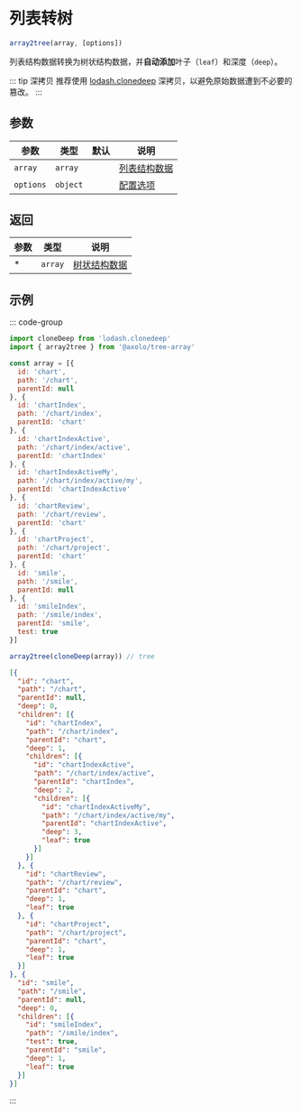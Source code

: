 # 列表转树

```js
array2tree(array, [options])
```

列表结构数据转换为树状结构数据，并**自动添加**叶子（`leaf`）和深度（`deep`）。

::: tip 深拷贝
推荐使用 [lodash.clonedeep] 深拷贝，以避免原始数据遭到不必要的篡改。
:::

## 参数

|   参数    |   类型   | 默认 |               说明               |
| --------- | -------- | ---- | -------------------------------- |
| `array`   | `array`  |      | [列表结构数据](./param.md#array) |
| `options` | `object` |      | [配置选项](./param.md#options)   |

## 返回

| 参数 |  类型   |              说明               |
| ---- | ------- | ------------------------------- |
| *    | `array` | [树状结构数据](./param.md#tree) |

## 示例

::: code-group
```js [调用]
import cloneDeep from 'lodash.clonedeep'
import { array2tree } from '@axolo/tree-array'

const array = [{
  id: 'chart',
  path: '/chart',
  parentId: null
}, {
  id: 'chartIndex',
  path: '/chart/index',
  parentId: 'chart'
}, {
  id: 'chartIndexActive',
  path: '/chart/index/active',
  parentId: 'chartIndex'
}, {
  id: 'chartIndexActiveMy',
  path: '/chart/index/active/my',
  parentId: 'chartIndexActive'
}, {
  id: 'chartReview',
  path: '/chart/review',
  parentId: 'chart'
}, {
  id: 'chartProject',
  path: '/chart/project',
  parentId: 'chart'
}, {
  id: 'smile',
  path: '/smile',
  parentId: null
}, {
  id: 'smileIndex',
  path: '/smile/index',
  parentId: 'smile',
  test: true
}]

array2tree(cloneDeep(array)) // tree
```

```json [结果]
[{
  "id": "chart",
  "path": "/chart",
  "parentId": null,
  "deep": 0,
  "children": [{
    "id": "chartIndex",
    "path": "/chart/index",
    "parentId": "chart",
    "deep": 1,
    "children": [{
      "id": "chartIndexActive",
      "path": "/chart/index/active",
      "parentId": "chartIndex",
      "deep": 2,
      "children": [{
        "id": "chartIndexActiveMy",
        "path": "/chart/index/active/my",
        "parentId": "chartIndexActive",
        "deep": 3,
        "leaf": true
      }]
    }]
  }, {
    "id": "chartReview",
    "path": "/chart/review",
    "parentId": "chart",
    "deep": 1,
    "leaf": true
  }, {
    "id": "chartProject",
    "path": "/chart/project",
    "parentId": "chart",
    "deep": 1,
    "leaf": true
  }]
}, {
  "id": "smile",
  "path": "/smile",
  "parentId": null,
  "deep": 0,
  "children": [{
    "id": "smileIndex",
    "path": "/smile/index",
    "test": true,
    "parentId": "smile",
    "deep": 1,
    "leaf": true
  }]
}]
```
:::

[lodash.clonedeep]: https://www.npmjs.com/package/lodash.clonedeep
